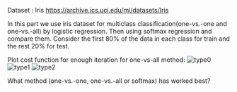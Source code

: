 Dataset : Iris https://archive.ics.uci.edu/ml/datasets/Iris

In this part we use iris dataset for multiclass classification(one-vs.-one and one-vs.-all) by logistic regression. Then using softmax regression and compare them. Consider the first 80% of the data in each class for train and the rest 20% for test.

Plot cost function for enough iteration for one-vs-all method:
![type0](https://github.com/Ghafarian-code/Multiclass-Classification-Regression/blob/main/LogisticRegression/OneVSall/images/Figure_1.png)
![type1](https://github.com/Ghafarian-code/Multiclass-Classification-Regression/blob/main/LogisticRegression/OneVSall/images/Figure_2.png)
![type2](https://github.com/Ghafarian-code/Multiclass-Classification-Regression/blob/main/LogisticRegression/OneVSall/images/Figure_3.png)

What method (one-vs.-one, one-vs.-all or softmax) has worked best?
